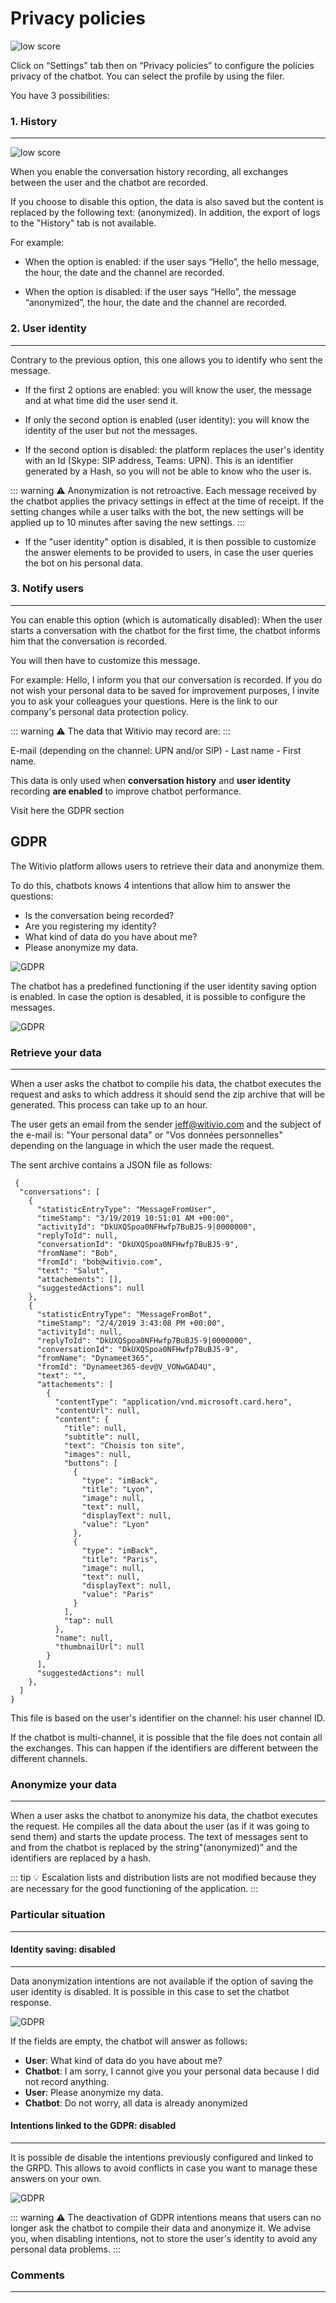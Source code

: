# Privacy policies

<div class="image_center">
  <img :src="$withBase('/assets/img/virtual-agent-studio/settings/privacy1.png')" alt="low score">
</div>



Click on “Settings” tab then on “Privacy policies” to configure the policies
privacy of the chatbot. You can select the profile by using the filer.

You have 3 possibilities:

### 1. History
---

<div class="image_center">
  <img :src="$withBase('/assets/img/virtual-agent-studio/settings/privacy2.png')" alt="low score">
</div>



When you enable the conversation history recording, all exchanges between the
user and the chatbot are recorded.

If you choose to disable this option, the data is also saved but the content is
replaced by the following text: (anonymized). In addition, the export of logs to
the "History" tab is not available.

For example:

-   When the option is enabled: if the user says “Hello”, the hello message, the
    hour, the date and the channel are recorded.

-   When the option is disabled: if the user says “Hello”, the message
    “anonymized”, the hour, the date and the channel are recorded.

### 2. User identity
---

Contrary to the previous option, this one allows you to identify who sent the
message.

-   If the first 2 options are enabled: you will know the user, the message and
    at what time did the user send it.

-   If only the second option is enabled (user identity): you will know the
    identity of the user but not the messages.

-   If the second option is disabled: the platform replaces the user's identity
    with an Id (Skype: SIP address, Teams: UPN). This is an identifier generated
    by a Hash, so you will not be able to know who the user is.

::: warning ⚠️
Anonymization is not retroactive. Each message received by the chatbot applies
the privacy settings in effect at the time of receipt. If the setting changes
while a user talks with the bot, the new settings will be applied up to 10
minutes after saving the new settings.
:::

-   If the "user identity" option is disabled, it is then possible to customize
    the answer elements to be provided to users, in case the user queries the
    bot on his personal data.

### 3. Notify users
---

You can enable this option (which is automatically disabled): When the user
starts a conversation with the chatbot for the first time, the chatbot informs
him that the conversation is recorded.

You will then have to customize this message.

For example: Hello, I inform you that our conversation is recorded. If you do
not wish your personal data to be saved for improvement purposes, I invite you
to ask your colleagues your questions. Here is the link to our company's
personal data protection policy.

::: warning ⚠️
The data that Witivio may record are:
:::

E-mail (depending on the channel: UPN and/or SIP) - Last name - First name.

This data is only used when **conversation history** and **user identity**
recording **are enabled** to improve chatbot performance.

Visit here the GDPR section

## GDPR

The Witivio platform allows users to retrieve their data and anonymize them.

To do this, chatbots knows 4 intentions that allow him to answer the questions:

* Is the conversation being recorded?
* Are you registering my identity?
* What kind of data do you have about me?
* Please anonymize my data.

<div class="image_center">
  <img :src="$withBase('/assets/img/virtual-agent-studio/settings/gdpr1.png')" alt="GDPR">
</div>

The chatbot has a predefined functioning if the user identity saving option is enabled. In case the option is desabled, it is possible to configure the messages.

<div class="image_center">
  <img :src="$withBase('/assets/img/virtual-agent-studio/settings/gdpr2.png')" alt="GDPR">
</div>

### Retrieve your data
---

When a user asks the chatbot to compile his data, the chatbot executes the request and asks to which address it should send the zip archive that will be generated. This process can take up to an hour.

The user gets an email from the sender jeff@witivio.com and the subject of the e-mail is: "Your personal data" or "Vos données personnelles" depending on the language in which the user made the request.

The sent archive contains a JSON file as follows:

```
 {
  "conversations": [
    {
      "statisticEntryType": "MessageFromUser",
      "timeStamp": "3/19/2019 10:51:01 AM +00:00",
      "activityId": "DkUXQSpoa0NFHwfp7BuBJ5-9|0000000",
      "replyToId": null,
      "conversationId": "DkUXQSpoa0NFHwfp7BuBJ5-9",
      "fromName": "Bob",
      "fromId": "bob@witivio.com",
      "text": "Salut",
      "attachements": [],
      "suggestedActions": null
    },
    {
      "statisticEntryType": "MessageFromBot",
      "timeStamp": "2/4/2019 3:43:08 PM +00:00",
      "activityId": null,
      "replyToId": "DkUXQSpoa0NFHwfp7BuBJ5-9|0000000",
      "conversationId": "DkUXQSpoa0NFHwfp7BuBJ5-9",
      "fromName": "Dynameet365",
      "fromId": "Dynameet365-dev@V_VONwGAD4U",
      "text": "",
      "attachements": [
        {
          "contentType": "application/vnd.microsoft.card.hero",
          "contentUrl": null,
          "content": {
            "title": null,
            "subtitle": null,
            "text": "Choisis ton site",
            "images": null,
            "buttons": [
              {
                "type": "imBack",
                "title": "Lyon",
                "image": null,
                "text": null,
                "displayText": null,
                "value": "Lyon"
              },
              {
                "type": "imBack",
                "title": "Paris",
                "image": null,
                "text": null,
                "displayText": null,
                "value": "Paris"
              }
            ],
            "tap": null
          },
          "name": null,
          "thumbnailUrl": null
        }
      ],
      "suggestedActions": null
    },
  ]
}
```

This file is based on the user's identifier on the channel: his user channel ID.

If the chatbot is multi-channel, it is possible that the file does not contain all the exchanges. This can happen if the identifiers are different between the different channels.


### Anonymize your data
---


When a user asks the chatbot to anonymize his data, the chatbot executes the request. He compiles all the data about the user (as if it was going to send them) and starts the update process. The text of messages sent to and from the chatbot is replaced by the string"(anonymized)" and the identifiers are replaced by a hash.

::: tip 💡
Escalation lists and distribution lists are not modified because they are necessary for the good functioning of the application.
:::

### Particular situation
---

#### Identity saving: disabled
---

Data anonymization intentions are not available if the option of saving the user identity is disabled. It is possible in this case to set the chatbot response.

<div class="image_center">
  <img :src="$withBase('/assets/img/virtual-agent-studio/settings/gdpr3.png')" alt="GDPR">
</div>

If the fields are empty, the chatbot will answer as follows:

* **User**: What kind of data do you have about me?
* **Chatbot**: I am sorry, I cannot give you your personal data because I did not record anything.
* **User**: Please anonymize my data.
* **Chatbot**: Do not worry, all data is already anonymized

#### Intentions linked to the GDPR: disabled
---

It is possible de disable the intentions previously configured and linked to the GRPD. This allows to avoid conflicts in case you want to manage these answers on your own.

<div class="image_center">
  <img :src="$withBase('/assets/img/virtual-agent-studio/settings/gdpr4.png')" alt="GDPR">
</div>

::: warning ⚠️
The deactivation of GDPR intentions means that users can no longer ask the chatbot to compile their data and anonymize it. We advise you, when disabling intentions, not to store the user's identity to avoid any personal data problems.
:::



### Comments
---

<Comments />
